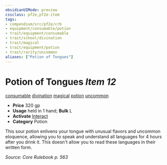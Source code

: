 ```yaml
---
obsidianUIMode: preview
cssclass: pf2e,pf2e-item
tags:
- compendium/src/pf2e/crb
- equipment/consumable/potion
- trait/equipment/consumable
- trait/school/divination
- trait/magical
- trait/equipment/potion
- trait/rarity/uncommon
aliases: ["Potion of Tongues"]
---
```

# Potion of Tongues *Item 12*  
[consumable](consumable.md)  [divination](divination.md)  [magical](magical.md)  [potion](potion.md)  [uncommon](uncommon.md)  

- **Price** 320 gp
- **Usage** held in 1 hand; **Bulk** L
- **Activate** [Interact](interact.md)
- **Category** Potion

This sour potion enlivens your tongue with unusual flavors and uncommon eloquence, allowing you to speak and understand all languages for 4 hours after you drink it. This doesn't allow you to read these languages in their written form.

*Source: Core Rulebook p. 563*